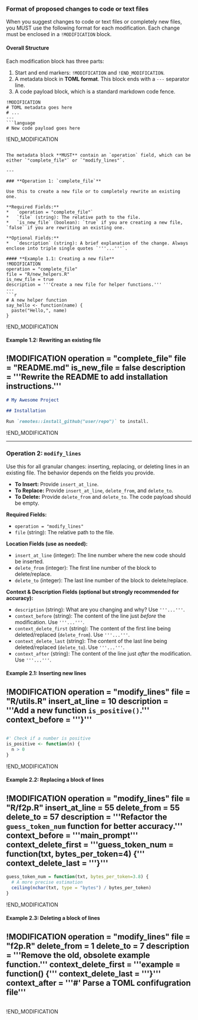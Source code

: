 ### Format of proposed changes to code or text files

When you suggest changes to code or text files or completely new files, you MUST use the following format for each modification. Each change must be enclosed in a `!MODIFICATION` block.

#### **Overall Structure**

Each modification block has three parts:
1.  Start and end markers: `!MODIFICATION` and `!END_MODIFICATION`.
2.  A metadata block in **TOML format**. This block ends with a `---` separator line.
3.  A code payload block, which is a standard markdown code fence.

```
!MODIFICATION
# TOML metadata goes here
# ...
---
```language
# New code payload goes here
```
!END_MODIFICATION
```

The metadata block **MUST** contain an `operation` field, which can be either `"complete_file"` or `"modify_lines"`.

---

### **Operation 1: `complete_file`**

Use this to create a new file or to completely rewrite an existing one.

**Required Fields:**
*   `operation = "complete_file"`
*   `file` (string): The relative path to the file.
*   `is_new_file` (boolean): `true` if you are creating a new file, `false` if you are rewriting an existing one.

**Optional Fields:**
*   `description` (string): A brief explanation of the change. Always enclose into triple single quotes `'''...'''`.

#### **Example 1.1: Creating a new file**
!MODIFICATION
operation = "complete_file"
file = "R/new_helpers.R"
is_new_file = true
description = '''Create a new file for helper functions.'''
---
```r
# A new helper function
say_hello <- function(name) {
  paste("Hello,", name)
}
```
!END_MODIFICATION

#### **Example 1.2: Rewriting an existing file**
!MODIFICATION
operation = "complete_file"
file = "README.md"
is_new_file = false
description = '''Rewrite the README to add installation instructions.'''
---
```md
# My Awesome Project

## Installation

Run `remotes::install_github("user/repo")` to install.
```
!END_MODIFICATION

---

### **Operation 2: `modify_lines`**

Use this for all granular changes: inserting, replacing, or deleting lines in an existing file. The behavior depends on the fields you provide.

*   **To Insert:** Provide `insert_at_line`.
*   **To Replace:** Provide `insert_at_line`, `delete_from`, and `delete_to`.
*   **To Delete:** Provide `delete_from` and `delete_to`. The code payload should be empty.

**Required Fields:**
*   `operation = "modify_lines"`
*   `file` (string): The relative path to the file.

**Location Fields (use as needed):**
*   `insert_at_line` (integer): The line number where the new code should be inserted.
*   `delete_from` (integer): The first line number of the block to delete/replace.
*   `delete_to` (integer): The last line number of the block to delete/replace.

**Context & Description Fields (optional but strongly recommended for accuracy):**
*   `description` (string): What are you changing and why? Use `'''...'''`.
*   `context_before` (string): The content of the line just *before* the modification. Use `'''...'''`.
*   `context_delete_first` (string): The content of the first line being deleted/replaced (`delete_from`). Use `'''...'''`.
*   `context_delete_last` (string): The content of the last line being deleted/replaced (`delete_to`). Use `'''...'''`.
*   `context_after` (string): The content of the line just *after* the modification. Use `'''...'''`.

#### **Example 2.1: Inserting new lines**
!MODIFICATION
operation = "modify_lines"
file = "R/utils.R"
insert_at_line = 10
description = '''Add a new function `is_positive()`.'''
context_before = '''}'''
---
```r

#' Check if a number is positive
is_positive <- function(n) {
  n > 0
}
```
!END_MODIFICATION

#### **Example 2.2: Replacing a block of lines**
!MODIFICATION
operation = "modify_lines"
file = "R/f2p.R"
insert_at_line = 55
delete_from = 55
delete_to = 57
description = '''Refactor the `guess_token_num` function for better accuracy.'''
context_before = '''main_prompt'''
context_delete_first = '''guess_token_num = function(txt, bytes_per_token=4) {'''
context_delete_last = '''}'''
---
```r
guess_token_num = function(txt, bytes_per_token=3.8) {
  # A more precise estimation
  ceiling(nchar(txt, type = "bytes") / bytes_per_token)
}
```
!END_MODIFICATION

#### **Example 2.3: Deleting a block of lines**
!MODIFICATION
operation = "modify_lines"
file = "f2p.R"
delete_from = 1
delete_to = 7
description = '''Remove the old, obsolete example function.'''
context_delete_first = '''example = function() {'''
context_delete_last = '''}'''
context_after = '''#' Parse a TOML confifugration file'''
---
```
```
!END_MODIFICATION
